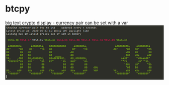 # btcpy
big text crypto display - currency pair can be set with a var<br>
![Image of terminal](btc.jpg)
